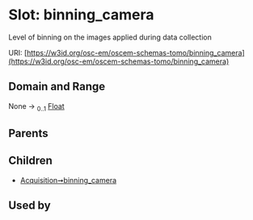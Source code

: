 
# Slot: binning_camera

Level of binning on the images applied during data collection

URI: [https://w3id.org/osc-em/oscem-schemas-tomo/binning_camera](https://w3id.org/osc-em/oscem-schemas-tomo/binning_camera)


## Domain and Range

None &#8594;  <sub>0..1</sub> [Float](types/Float.md)

## Parents


## Children

 *  [Acquisition➞binning_camera](Acquisition_binning_camera.md)

## Used by

